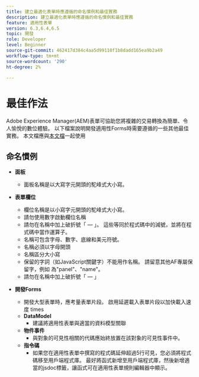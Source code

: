 ```yaml
---
title: 建立最適化表單時應遵循的命名慣例和最佳實務
description: 建立最適化表單時應遵循的命名慣例和最佳實務
feature: 適用性表單
version: 6.3,6.4,6.5
topic: 開發
role: Developer
level: Beginner
source-git-commit: 462417d384c4aa5d99110f1b8dadd165ea9b2a49
workflow-type: tm+mt
source-wordcount: '290'
ht-degree: 2%

---
```


# 最佳作法

Adobe Experience Manager(AEM)表單可協助您將複雜的交易轉換為簡單、令人愉悅的數位體驗。 以下檔案說明開發適用性Forms時需要遵循的一些其他最佳實務。 本文檔應與[本文檔](https://helpx.adobe.com/experience-manager/6-3/forms/using/adaptive-forms-best-practices.html#Overview)一起使用

## 命名慣例

* **面板**
   * 面板名稱是以大寫字元開頭的駝峰式大小寫。

* **表單欄位**
   * 欄位名稱是以小寫字元開頭的駝峰式大小寫。
   * 請勿使用數字啟動欄位名稱
   * 請勿在名稱中加上破折號「 — 」。 這些等同於程式碼中的減號，並將在程式碼中當作運算子。
   * 名稱可包含字母、數字、底線和美元符號。
   * 名稱必須以字母開頭
   * 名稱區分大小寫
   * 保留的字詞（如JavaScript關鍵字）不能用作名稱。 請留意其他AF專屬保留字，例如   為&quot;panel&quot;、&quot;name&quot;。
   * 請勿在名稱中加上破折號「 — 」
* **開發Forms**
   * 開發大型表單時，應考量表單片段。 啟用延遲載入表單片段以加快載入速度   times
   * **DataModel**
      * 建議將適用性表單與適當的資料模型關聯
   * **物件事件**
      * 與對象的可見性相關的代碼應始終放置在該對象的可見性事件中。
   * **指令碼**
      * 如果您在適用性表單中撰寫的程式碼延伸超過5行可見，您必須將程式碼移至用戶端程式庫。 最好將函式新增至用戶端程式庫，然後新增適當的jsdoc標籤，讓函式可在適用性表單規則編輯器中顯示。


